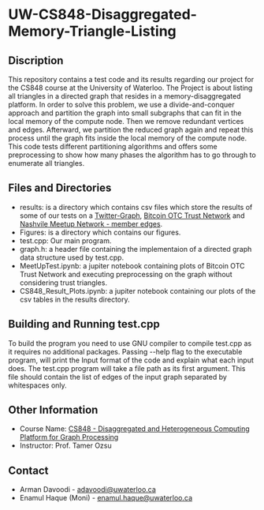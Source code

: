 # UW-CS848-Disaggregated-Memory-Triangle-Listing
## Discription
This repository contains a test code and its results regarding our project for the CS848 course at the University of Waterloo.
The Project is about listing all triangles in a directed graph that resides in a memory-disaggregated platform. In order to solve this problem, we use a divide-and-conquer approach and partition the graph into small subgraphs that can fit in the local memory of the compute node. Then we remove redundant vertices and edges. Afterward, we partition the reduced graph again and repeat this process until the graph fits inside the local memory of the compute node. This code tests different partitioning algorithms and offers some preprocessing to show how many phases the algorithm has to go through to enumerate all triangles.
## Files and Directories
* results: is a directory which contains csv files which store the results of some of our tests on a [Twitter-Graph](https://snap.stanford.edu/data/ego-Twitter.html), [Bitcoin OTC Trust Network](https://snap.stanford.edu/data/soc-sign-bitcoin-otc.html) and [Nashvile Meetup Network - member edges](https://www.kaggle.com/datasets/stkbailey/nashville-meetup?select=member-edges.csv).
* Figures: is a directory which contains our figures.
* test.cpp: Our main program.
* graph.h: a header file containing the implementaion of a directed graph data structure used by test.cpp.
* MeetUpTest.ipynb: a jupiter notebook containing plots of Bitcoin OTC Trust Network and executing preprocessing on the graph without considering trust triangles.
* CS848_Result_Plots.ipynb: a jupiter notebook containing our plots of the csv tables in the results directory.

## Building and Running test.cpp
To build the program you need to use GNU compiler to compile test.cpp as it requires no additional packages.
Passing --help flag to the executable program, will print the Input format of the code and explain what each input does.
The test.cpp program will take a file path as its first argument. This file should contain the list of edges of the input graph separated by whitespaces only.

## Other Information
* Course Name: [CS848 - Disaggregated and Heterogeneous Computing Platform for Graph Processing](https://ozsu.github.io/cs848-w2024/)
* Instructor: Prof. Tamer Ozsu
## Contact
* Arman Davoodi - adavoodi@uwaterloo.ca
* Enamul Haque (Moni) - enamul.haque@uwaterloo.ca

